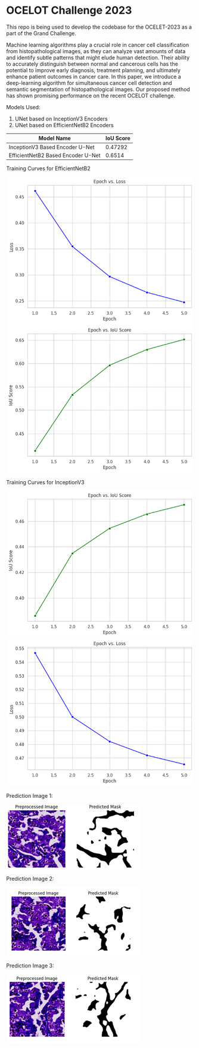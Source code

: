 # OCELOT Challenge 2023
This repo is being used to develop the codebase for the OCELET-2023 as a part of the Grand Challenge.

Machine learning algorithms play a crucial role in cancer cell classification from histopathological images, as they can analyze vast amounts of data and identify subtle patterns that might elude human detection. Their ability to accurately distinguish between normal and cancerous cells has the potential to improve early diagnosis, treatment planning, and ultimately enhance patient outcomes in cancer care. In this paper, we introduce a deep-learning algorithm for simultaneous cancer cell detection and semantic segmentation of histopathological images. Our proposed method has shown promising performance on the recent OCELOT challenge.  

Models Used: 
1. UNet based on InceptionV3 Encoders
2. UNet based on EfficientNetB2 Encoders



|               Model Name              | IoU Score |
| --------------------------------------| --------- | 
| InceptionV3 Based Encoder U-Net	      | 0.47292   | 
| EfficientNetB2 Based Encoder U-Net    | 0.6514    | 


Training Curves for EfficientNetB2

![Training Curves for EfficientNetB2](https://github.com/ahan-2000/OCELOT_Challenge_2023/blob/main/Images/download.png)
![Training Curves for EfficientNetB2](https://github.com/ahan-2000/OCELOT_Challenge_2023/blob/main/Images/download3.png)

Training Curves for InceptionV3

![Training Curves for InceptionV3](https://github.com/ahan-2000/OCELOT_Challenge_2023/blob/main/Images/download1.png)
![Training Curves for InceptionV3](https://github.com/ahan-2000/OCELOT_Challenge_2023/blob/main/Images/download2.png)

Prediction Image 1:

![Prediction Images](https://github.com/ahan-2000/OCELOT_Challenge_2023/blob/main/Images/pred1.png)

Prediction Image 2:

![Prediction Images](https://github.com/ahan-2000/OCELOT_Challenge_2023/blob/main/Images/pred2.png)

Prediction Image 3:

![Prediction Images](https://github.com/ahan-2000/OCELOT_Challenge_2023/blob/main/Images/pred3.png)




